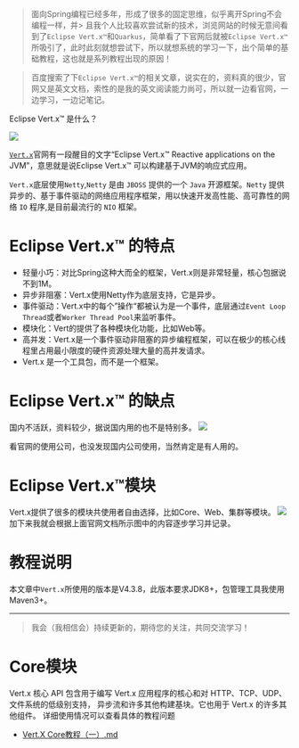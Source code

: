 > 面向Spring编程已经多年，形成了很多的固定思维，似乎离开Spring不会编程一样，并> 且我个人比较喜欢尝试新的技术，浏览网站的时候无意间看到了`Eclipse Vert.x™`和`Quarkus`，简单看了下官网后就被`Eclipse Vert.x™`所吸引了，此时此刻就想尝试下，所以就想系统的学习一下，出个简单的基础教程，这也就是系列教程出现的原因！
 
> 百度搜索了下`Eclipse Vert.x™`的相关文章，说实在的，资料真的很少，官网又是英文文档，索性的是我的英文阅读能力尚可，所以就一边看官网，一边学习，一边记笔记。

Eclipse Vert.x™ 是什么？

![](https://programtalk-1256529903.cos.ap-beijing.myqcloud.com/202302151911881.png)

[`Vert.x`](https://vertx.io/)官网有一段醒目的文字“Eclipse Vert.x™ Reactive applications on the JVM”，意思就是说Eclipse Vert.x™ 可以构建基于JVM的响应式应用。

`Vert.x`底层使用`Netty`,`Netty` 是由 `JBOSS` 提供的一个 `Java` 开源框架。`Netty` 提供异步的、基于事件驱动的网络应用程序框架，用以快速开发高性能、高可靠性的网络 `IO` 程序,是目前最流行的 `NIO` 框架。

# Eclipse Vert.x™ 的特点
* 轻量小巧：对比Spring这种大而全的框架，Vert.x则是非常轻量，核心包据说不到1M。
* 异步非阻塞：Vert.x使用Netty作为底层支持，它是异步。
* 事件驱动：Vert.x中的每个”操作“都被认为是一个事件，底层通过`Event Loop Thread`或者`Worker Thread Pool`来监听事件。
* 模块化：Vert的提供了各种模块化功能，比如Web等。
* 高并发：Vert.x是一个事件驱动非阻塞的异步编程框架，可以在极少的核心线程里占用最小限度的硬件资源处理大量的高并发请求。
* Vert.x 是一个工具包，而不是一个框架。

# Eclipse Vert.x™ 的缺点
国内不活跃，资料较少，据说国内用的也不是特别多。
![](https://programtalk-1256529903.cos.ap-beijing.myqcloud.com/202302161313970.png)

看官网的使用公司，也没发现国内公司使用，当然肯定是有人用的。

# Eclipse Vert.x™模块
Vert.x提供了很多的模块共使用者自由选择，比如Core、Web、集群等模块。
![](https://programtalk-1256529903.cos.ap-beijing.myqcloud.com/202302161317556.png)
加下来我就会根据上面官网文档所示图中的内容逐步学习并记录。

# 教程说明
本文章中`Vert.x`所使用的版本是V4.3.8，此版本要求JDK8+，包管理工具我使用Maven3+。

---

> 我会（我相信会）持续更新的，期待您的关注，共同交流学习！

# Core模块
Vert.x 核心 API 包含用于编写 Vert.x 应用程序的核心和对 HTTP、TCP、UDP、文件系统的低级别支持， 异步流和许多其他构建基块。它也用于 Vert.x 的许多其他组件。
详细使用情况可以查看具体的教程问题
* [Vert.X Core教程（一）.md](core/Vert.X%20Core教程（一）.md)